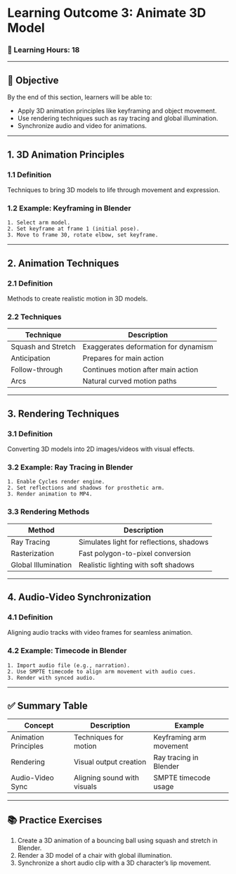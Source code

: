 # **Learning Outcome 3: Animate 3D Model**

### 📘 Learning Hours: 18

---

## 📌 Objective

By the end of this section, learners will be able to:
- Apply 3D animation principles like keyframing and object movement.
- Use rendering techniques such as ray tracing and global illumination.
- Synchronize audio and video for animations.

---

## 1. **3D Animation Principles**

### 1.1 Definition
Techniques to bring 3D models to life through movement and expression.

### 1.2 Example: Keyframing in Blender
```plaintext
1. Select arm model.
2. Set keyframe at frame 1 (initial pose).
3. Move to frame 30, rotate elbow, set keyframe.
```

---

## 2. **Animation Techniques**

### 2.1 Definition
Methods to create realistic motion in 3D models.

### 2.2 Techniques
| Technique                | Description                              |
|--------------------------|------------------------------------------|
| Squash and Stretch       | Exaggerates deformation for dynamism     |
| Anticipation             | Prepares for main action                 |
| Follow-through           | Continues motion after main action       |
| Arcs                     | Natural curved motion paths              |

---

## 3. **Rendering Techniques**

### 3.1 Definition
Converting 3D models into 2D images/videos with visual effects.

### 3.2 Example: Ray Tracing in Blender
```plaintext
1. Enable Cycles render engine.
2. Set reflections and shadows for prosthetic arm.
3. Render animation to MP4.
```

### 3.3 Rendering Methods
| Method                 | Description                              |
|------------------------|------------------------------------------|
| Ray Tracing            | Simulates light for reflections, shadows |
| Rasterization          | Fast polygon-to-pixel conversion         |
| Global Illumination    | Realistic lighting with soft shadows     |

---

## 4. **Audio-Video Synchronization**

### 4.1 Definition
Aligning audio tracks with video frames for seamless animation.

### 4.2 Example: Timecode in Blender
```plaintext
1. Import audio file (e.g., narration).
2. Use SMPTE timecode to align arm movement with audio cues.
3. Render with synced audio.
```

---

## ✅ Summary Table
| Concept               | Description                              | Example                        |
|-----------------------|------------------------------------------|--------------------------------|
| Animation Principles  | Techniques for motion                     | Keyframing arm movement        |
| Rendering             | Visual output creation                   | Ray tracing in Blender         |
| Audio-Video Sync      | Aligning sound with visuals              | SMPTE timecode usage           |

---

## 📚 Practice Exercises
1. Create a 3D animation of a bouncing ball using squash and stretch in Blender.
2. Render a 3D model of a chair with global illumination.
3. Synchronize a short audio clip with a 3D character’s lip movement.